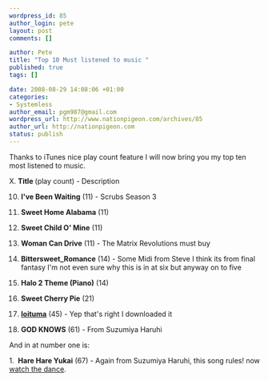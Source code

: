 ```yaml
--- 
wordpress_id: 85
author_login: pete
layout: post
comments: []

author: Pete
title: "Top 10 Must listened to music "
published: true
tags: []

date: 2008-08-29 14:08:06 +01:00
categories: 
- Systemless
author_email: pgm987@gmail.com
wordpress_url: http://www.nationpigeon.com/archives/85
author_url: http://nationpigeon.com
status: publish
---
```

Thanks to iTunes nice play count feature I will now bring you my top ten most listened to music.

X. <strong>Title </strong>(play count) - Description

10. <strong>I've Been Waiting</strong> (11) - Scrubs Season 3

9. <strong>Sweet Home Alabama</strong> (11)

8. <strong>Sweet Child O' Mine</strong> (11)

7. <strong>Woman Can Drive</strong> (11) - The Matrix Revolutions must buy

6. <strong>Bittersweet_Romance</strong> (14) - Some Midi from Steve I think its from final fantasy I'm not even sure why this is in at six but anyway on to five

5. <strong>Halo 2 Theme (Piano)</strong> (14)

4. <strong>Sweet Cherry Pie</strong> (21)

3. <strong><a href="http://www.leekspin.com/" target="_BLANK">loituma</a></strong> (45) - Yep that's right I downloaded it

2. <strong>GOD KNOWS</strong> (61) - From Suzumiya Haruhi

And in at number one is:

1.&nbsp; <strong>Hare Hare Yukai</strong> (67) - Again from Suzumiya Haruhi, this song rules! now <a href="http://www.youtube.com/watch?v=mEOwq128KhM" target="_blank">watch the dance</a>.
